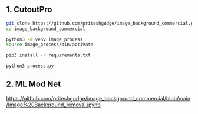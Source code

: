 
## 1. CutoutPro
```bash
git clone https://github.com/priteshgudge/image_background_commercial.git
cd image_background_commercial

python3 -m venv image_process
source image_process/bin/activate

pip3 install -r requirements.txt

python3 process.py
```

## 2. ML Mod Net
https://github.com/priteshgudge/image_background_commercial/blob/main/Image%20Background_removal.ipynb
